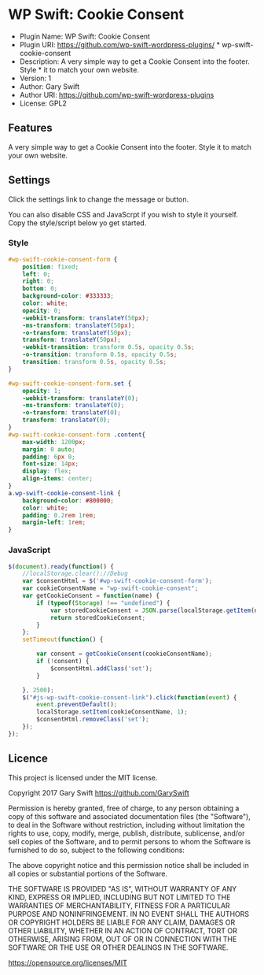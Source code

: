 # WP Swift: Cookie Consent

 * Plugin Name: WP Swift: Cookie Consent
 * Plugin URI: https://github.com/wp-swift-wordpress-plugins/ * wp-swift-cookie-consent
 * Description: A very simple way to get a Cookie Consent into the footer. Style  * it to match your own website.
 * Version: 1
 * Author: Gary Swift
 * Author URI: https://github.com/wp-swift-wordpress-plugins
 * License: GPL2

## Features
A very simple way to get a Cookie Consent into the footer. Style it to match your own website.

## Settings
Click the settings link to change the message or button.

You can also disable CSS and JavaScrpt if you wish to style it yourself. Copy the style/script below yo get started.

### Style
```css
#wp-swift-cookie-consent-form {
    position: fixed;
    left: 0;
    right: 0;
    bottom: 0;
    background-color: #333333;
    color: white;
    opacity: 0;
    -webkit-transform: translateY(50px);
    -ms-transform: translateY(50px);
    -o-transform: translateY(50px);
    transform: translateY(50px);
    -webkit-transition: transform 0.5s, opacity 0.5s;
    -o-transition: transform 0.5s, opacity 0.5s;
    transition: transform 0.5s, opacity 0.5s;
}

#wp-swift-cookie-consent-form.set {
    opacity: 1;
    -webkit-transform: translateY(0);
    -ms-transform: translateY(0);
    -o-transform: translateY(0);
    transform: translateY(0);   
}
#wp-swift-cookie-consent-form .content{
    max-width: 1200px;
    margin: 0 auto;
    padding: 6px 0;
    font-size: 14px;
    display: flex;
    align-items: center;
}
a.wp-swift-cookie-consent-link {
    background-color: #800000;
    color: white;
    padding: 0.2rem 1rem;
    margin-left: 1rem;
}
```

### JavaScript
```js
$(document).ready(function() {
    //localStorage.clear();//Debug
    var $consentHtml = $('#wp-swift-cookie-consent-form');
    var cookieConsentName = "wp-swift-cookie-consent";
    var getCookieConsent = function(name) {
        if (typeof(Storage) !== "undefined") {
            var storedCookieConsent = JSON.parse(localStorage.getItem(name));
            return storedCookieConsent;
        }   
    };
    setTimeout(function() {

        var consent = getCookieConsent(cookieConsentName);
        if (!consent) {
            $consentHtml.addClass('set');
        }

    }, 2500);
    $("#js-wp-swift-cookie-consent-link").click(function(event) {
        event.preventDefault();
        localStorage.setItem(cookieConsentName, 1);
        $consentHtml.removeClass('set');    
    });
});
```

## Licence
This project is licensed under the MIT license.

Copyright 2017 Gary Swift https://github.com/GarySwift

Permission is hereby granted, free of charge, to any person obtaining a copy of this software and associated documentation files (the "Software"), to deal in the Software without restriction, including without limitation the rights to use, copy, modify, merge, publish, distribute, sublicense, and/or sell copies of the Software, and to permit persons to whom the Software is furnished to do so, subject to the following conditions:

The above copyright notice and this permission notice shall be included in all copies or substantial portions of the Software.

THE SOFTWARE IS PROVIDED "AS IS", WITHOUT WARRANTY OF ANY KIND, EXPRESS OR IMPLIED, INCLUDING BUT NOT LIMITED TO THE WARRANTIES OF MERCHANTABILITY, FITNESS FOR A PARTICULAR PURPOSE AND NONINFRINGEMENT. IN NO EVENT SHALL THE AUTHORS OR COPYRIGHT HOLDERS BE LIABLE FOR ANY CLAIM, DAMAGES OR OTHER LIABILITY, WHETHER IN AN ACTION OF CONTRACT, TORT OR OTHERWISE, ARISING FROM, OUT OF OR IN CONNECTION WITH THE SOFTWARE OR THE USE OR OTHER DEALINGS IN THE SOFTWARE.

https://opensource.org/licenses/MIT